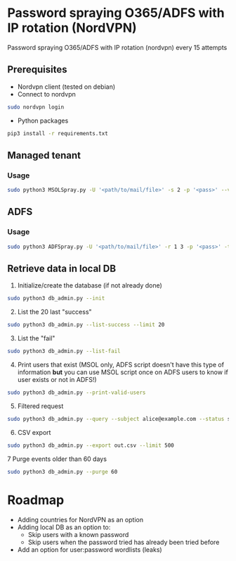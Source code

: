 # Password spraying O365/ADFS with IP rotation (NordVPN)
Password spraying O365/ADFS with IP rotation (nordvpn) every 15 attempts

## Prerequisites

* Nordvpn client (tested on debian)
* Connect to nordvpn
```bash
sudo nordvpn login
```
* Python packages
```bash
pip3 install -r requirements.txt
```
## Managed tenant
### Usage
```bash
sudo python3 MSOLSpray.py -U '<path/to/mail/file>' -s 2 -p '<pass>' --vpn
```

## ADFS
### Usage
```bash
sudo python3 ADFSpray.py -U '<path/to/mail/file>' -r 1 3 -p '<pass>' -t https://<adfs.tenant.com> adfs -v --vpn
```


## Retrieve data in local DB
1. Initialize/create the database (if not already done)
```bash
sudo python3 db_admin.py --init
```

2. List the 20 last "success"
```bash
sudo python3 db_admin.py --list-success --limit 20
```

3. List the "fail"
```bash
sudo python3 db_admin.py --list-fail
```

4. Print users that exist (MSOL only, ADFS script doesn't have this type of information **but** you can use MSOL script once on ADFS users to know if user exists or not in ADFS!)
```bash
sudo python3 db_admin.py --print-valid-users
```

5. Filtered request
```bash
sudo python3 db_admin.py --query --subject alice@example.com --status success --limit 10
```

6. CSV export
```bash
sudo python3 db_admin.py --export out.csv --limit 500
```

7 Purge events older than 60 days
```bash
sudo python3 db_admin.py --purge 60
```

# Roadmap
- Adding countries for NordVPN as an option
- Adding local DB as an option to:
    - Skip users with a known password
    - Skip users when the password tried has already been tried before
- Add an option for user:password wordlists (leaks)